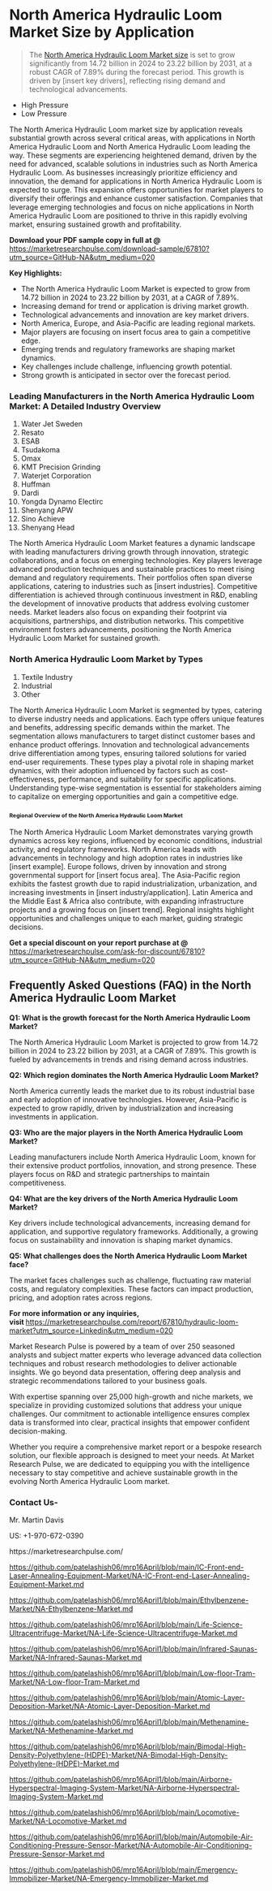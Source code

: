 <h1>North America Hydraulic Loom Market&nbsp;Size by Application</h1><blockquote><p>The <a href="https://marketresearchpulse.com/download-sample/67810?utm_source=GitHub-NA&amp;utm_medium=020">North America Hydraulic Loom Market size</a> is set to grow significantly from 14.72 billion in 2024 to 23.22 billion by 2031, at a robust CAGR of 7.89% during the forecast period. This growth is driven by [insert key drivers], reflecting rising demand and technological advancements.</p></blockquote><ul><li> High Pressure<li> Low Pressure</li></ul><p>The North America Hydraulic Loom market size by application reveals substantial growth across several critical areas, with applications in North America Hydraulic Loom and North America Hydraulic Loom leading the way. These segments are experiencing heightened demand, driven by the need for advanced, scalable solutions in industries such as North America Hydraulic Loom. As businesses increasingly prioritize efficiency and innovation, the demand for applications in North America Hydraulic Loom is expected to surge. This expansion offers opportunities for market players to diversify their offerings and enhance customer satisfaction. Companies that leverage emerging technologies and focus on niche applications in North America Hydraulic Loom are positioned to thrive in this rapidly evolving market, ensuring sustained growth and profitability.</p><p><strong>Download your PDF sample copy in full at @ </strong><a href="https://marketresearchpulse.com/download-sample/67810?utm_source=GitHub-NA&amp;utm_medium=020">https://marketresearchpulse.com/download-sample/67810?utm_source=GitHub-NA&amp;utm_medium=020</a></p><p><strong>Key Highlights: </strong></p><ul><li>The North America Hydraulic Loom Market is expected to grow from 14.72 billion in 2024 to 23.22 billion by 2031, at a CAGR of 7.89%.</li><li>Increasing demand for trend or application is driving market growth.</li><li>Technological advancements and innovation are key market drivers.</li><li>North America, Europe, and Asia-Pacific are leading regional markets.</li><li>Major players are focusing on insert focus area to gain a competitive edge.</li><li>Emerging trends and regulatory frameworks are shaping market dynamics.</li><li>Key challenges include challenge, influencing growth potential.</li><li>Strong growth is anticipated in sector over the forecast period.</li></ul><h3>Leading Manufacturers in the North America Hydraulic Loom Market: A Detailed Industry Overview</h3><ol><li> Water Jet Sweden</li><li>Resato</li><li>ESAB</li><li>Tsudakoma</li><li>Omax</li><li>KMT Precision Grinding</li><li>Waterjet Corporation</li><li>Huffman</li><li>Dardi</li><li>Yongda Dynamo Electirc</li><li>Shenyang APW</li><li>Sino Achieve</li><li>Shenyang Head</li></ol><div class="flex max-w-full flex-col flex-grow"><div class="min-h-8 text-message flex w-full flex-col items-end gap-2 whitespace-normal break-words [.text-message+&amp;]:mt-5" dir="auto" data-message-author-role="assistant" data-message-id="fd8432e4-4910-450d-b182-61b7bfb0a01f" data-message-model-slug="gpt-4o"><div class="flex w-full flex-col gap-1 empty:hidden first:pt-[3px]"><div class="markdown prose w-full break-words dark:prose-invert light"><p>The North America Hydraulic Loom Market features a dynamic landscape with leading manufacturers driving growth through innovation, strategic collaborations, and a focus on emerging technologies. Key players leverage advanced production techniques and sustainable practices to meet rising demand and regulatory requirements. Their portfolios often span diverse applications, catering to industries such as [insert industries]. Competitive differentiation is achieved through continuous investment in R&amp;D, enabling the development of innovative products that address evolving customer needs. Market leaders also focus on expanding their footprint via acquisitions, partnerships, and distribution networks. This competitive environment fosters advancements, positioning the North America Hydraulic Loom Market for sustained growth.</p></div></div></div></div><h3>North America Hydraulic Loom Market by Types</h3><ol><li> Textile Industry<li> Industrial<li> Other</li></ol><div class="flex max-w-full flex-col flex-grow"><div class="min-h-8 text-message flex w-full flex-col items-end gap-2 whitespace-normal break-words [.text-message+&amp;]:mt-5" dir="auto" data-message-author-role="assistant" data-message-id="084470be-0bb7-4664-bddf-5156b4f41249" data-message-model-slug="gpt-4o-mini"><div class="flex w-full flex-col gap-1 empty:hidden first:pt-[3px]"><div class="markdown prose w-full break-words dark:prose-invert light"><p>The North America Hydraulic Loom Market is segmented by types, catering to diverse industry needs and applications. Each type offers unique features and benefits, addressing specific demands within the market. The segmentation allows manufacturers to target distinct customer bases and enhance product offerings. Innovation and technological advancements drive differentiation among types, ensuring tailored solutions for varied end-user requirements. These types play a pivotal role in shaping market dynamics, with their adoption influenced by factors such as cost-effectiveness, performance, and suitability for specific applications. Understanding type-wise segmentation is essential for stakeholders aiming to capitalize on emerging opportunities and gain a competitive edge.</p></div></div></div></div><h3><span style="font-size: 11px;">Regional Overview of the North America Hydraulic Loom Market</span></h3><div class="flex max-w-full flex-col flex-grow"><div class="min-h-8 text-message flex w-full flex-col items-end gap-2 whitespace-normal break-words [.text-message+&amp;]:mt-5" dir="auto" data-message-author-role="assistant" data-message-id="e9038762-ce64-4e30-91c9-9bd413514231" data-message-model-slug="gpt-4o-mini"><div class="flex w-full flex-col gap-1 empty:hidden first:pt-[3px]"><div class="markdown prose w-full break-words dark:prose-invert light"><p>The North America Hydraulic Loom Market demonstrates varying growth dynamics across key regions, influenced by economic conditions, industrial activity, and regulatory frameworks. North America leads with advancements in technology and high adoption rates in industries like [insert example]. Europe follows, driven by innovation and strong governmental support for [insert focus area]. The Asia-Pacific region exhibits the fastest growth due to rapid industrialization, urbanization, and increasing investments in [insert industry/application]. Latin America and the Middle East &amp; Africa also contribute, with expanding infrastructure projects and a growing focus on [insert trend]. Regional insights highlight opportunities and challenges unique to each market, guiding strategic decisions.</p></div></div></div></div><p><strong>Get a special discount on your report purchase at @ </strong><a href="https://marketresearchpulse.com/ask-for-discount/67810?utm_source=GitHub-NA&amp;utm_medium=020">https://marketresearchpulse.com/ask-for-discount/67810?utm_source=GitHub-NA&amp;utm_medium=020</a></p><h2>Frequently Asked Questions (FAQ) in the North America Hydraulic Loom Market</h2><p><strong>Q1: What is the growth forecast for the North America Hydraulic Loom Market?</strong></p><p>The North America Hydraulic Loom Market is projected to grow from 14.72 billion in 2024 to 23.22 billion by 2031, at a CAGR of 7.89%. This growth is fueled by advancements in trends and rising demand across industries.</p><p><strong>Q2: Which region dominates the North America Hydraulic Loom Market?</strong></p><p>North America currently leads the market due to its robust industrial base and early adoption of innovative technologies. However, Asia-Pacific is expected to grow rapidly, driven by industrialization and increasing investments in application.</p><p><strong>Q3: Who are the major players in the North America Hydraulic Loom Market?</strong></p><p>Leading manufacturers include North America Hydraulic Loom, known for their extensive product portfolios, innovation, and strong presence. These players focus on R&amp;D and strategic partnerships to maintain competitiveness.</p><p><strong>Q4: What are the key drivers of the North America Hydraulic Loom Market?</strong></p><p>Key drivers include technological advancements, increasing demand for application, and supportive regulatory frameworks. Additionally, a growing focus on sustainability and innovation is shaping market dynamics.</p><p><strong>Q5: What challenges does the North America Hydraulic Loom Market face?</strong></p><p>The market faces challenges such as challenge, fluctuating raw material costs, and regulatory complexities. These factors can impact production, pricing, and adoption rates across regions.</p><p><strong>For more information or any inquiries, visit&nbsp;</strong><a href="https://marketresearchpulse.com/report/67810/hydraulic-loom-market?utm_source=Linkedin&utm_medium=020">https://marketresearchpulse.com/report/67810/hydraulic-loom-market?utm_source=Linkedin&utm_medium=020</a></p><p>Market Research Pulse is powered by a team of over 250 seasoned analysts and subject matter experts who leverage advanced data collection techniques and robust research methodologies to deliver actionable insights. We go beyond data presentation, offering deep analysis and strategic recommendations tailored to your business goals.</p><p>With expertise spanning over 25,000 high-growth and niche markets, we specialize in providing customized solutions that address your unique challenges. Our commitment to actionable intelligence ensures complex data is transformed into clear, practical insights that empower confident decision-making.</p><p>Whether you require a comprehensive market report or a bespoke research solution, our flexible approach is designed to meet your needs. At Market Research Pulse, we are dedicated to equipping you with the intelligence necessary to stay competitive and achieve sustainable growth in the evolving North America Hydraulic Loom market.</p><h3><strong>Contact Us-</strong></h3><p>Mr. Martin Davis</p><p>US: +1-970-672-0390</p><p>https://marketresearchpulse.com/</p><p><a href="https://github.com/patelashish06/mrp16April/blob/main/IC-Front-end-Laser-Annealing-Equipment-Market/NA-IC-Front-end-Laser-Annealing-Equipment-Market.md">https://github.com/patelashish06/mrp16April/blob/main/IC-Front-end-Laser-Annealing-Equipment-Market/NA-IC-Front-end-Laser-Annealing-Equipment-Market.md</a></p><p><a href="https://github.com/patelashish06/mrp16April1/blob/main/Ethylbenzene-Market/NA-Ethylbenzene-Market.md">https://github.com/patelashish06/mrp16April1/blob/main/Ethylbenzene-Market/NA-Ethylbenzene-Market.md</a></p><p><a href="https://github.com/patelashish06/mrp16April/blob/main/Life-Science-Ultracentrifuge-Market/NA-Life-Science-Ultracentrifuge-Market.md">https://github.com/patelashish06/mrp16April/blob/main/Life-Science-Ultracentrifuge-Market/NA-Life-Science-Ultracentrifuge-Market.md</a></p><p><a href="https://github.com/patelashish06/mrp16April1/blob/main/Infrared-Saunas-Market/NA-Infrared-Saunas-Market.md">https://github.com/patelashish06/mrp16April1/blob/main/Infrared-Saunas-Market/NA-Infrared-Saunas-Market.md</a></p><p><a href="https://github.com/patelashish06/mrp16April1/blob/main/Low-floor-Tram-Market/NA-Low-floor-Tram-Market.md">https://github.com/patelashish06/mrp16April1/blob/main/Low-floor-Tram-Market/NA-Low-floor-Tram-Market.md</a></p><p><a href="https://github.com/patelashish06/mrp16April/blob/main/Atomic-Layer-Deposition-Market/NA-Atomic-Layer-Deposition-Market.md">https://github.com/patelashish06/mrp16April/blob/main/Atomic-Layer-Deposition-Market/NA-Atomic-Layer-Deposition-Market.md</a></p><p><a href="https://github.com/patelashish06/mrp16April1/blob/main/Methenamine-Market/NA-Methenamine-Market.md">https://github.com/patelashish06/mrp16April1/blob/main/Methenamine-Market/NA-Methenamine-Market.md</a></p><p><a href="https://github.com/patelashish06/mrp16April/blob/main/Bimodal-High-Density-Polyethylene-(HDPE)-Market/NA-Bimodal-High-Density-Polyethylene-(HDPE)-Market.md">https://github.com/patelashish06/mrp16April/blob/main/Bimodal-High-Density-Polyethylene-(HDPE)-Market/NA-Bimodal-High-Density-Polyethylene-(HDPE)-Market.md</a></p><p><a href="https://github.com/patelashish06/mrp16April1/blob/main/Airborne-Hyperspectral-Imaging-System-Market/NA-Airborne-Hyperspectral-Imaging-System-Market.md">https://github.com/patelashish06/mrp16April1/blob/main/Airborne-Hyperspectral-Imaging-System-Market/NA-Airborne-Hyperspectral-Imaging-System-Market.md</a></p><p><a href="https://github.com/patelashish06/mrp16April/blob/main/Locomotive-Market/NA-Locomotive-Market.md">https://github.com/patelashish06/mrp16April/blob/main/Locomotive-Market/NA-Locomotive-Market.md</a></p><p><a href="https://github.com/patelashish06/mrp16April1/blob/main/Automobile-Air-Conditioning-Pressure-Sensor-Market/NA-Automobile-Air-Conditioning-Pressure-Sensor-Market.md">https://github.com/patelashish06/mrp16April1/blob/main/Automobile-Air-Conditioning-Pressure-Sensor-Market/NA-Automobile-Air-Conditioning-Pressure-Sensor-Market.md</a></p><p><a href="https://github.com/patelashish06/mrp16April/blob/main/Emergency-Immobilizer-Market/NA-Emergency-Immobilizer-Market.md">https://github.com/patelashish06/mrp16April/blob/main/Emergency-Immobilizer-Market/NA-Emergency-Immobilizer-Market.md</a></p>